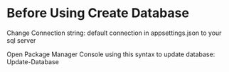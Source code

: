 # Before Using Create Database

Change Connection string: default connection in appsettings.json to your sql server

Open Package Manager Console using this syntax to update database:
Update-Database

